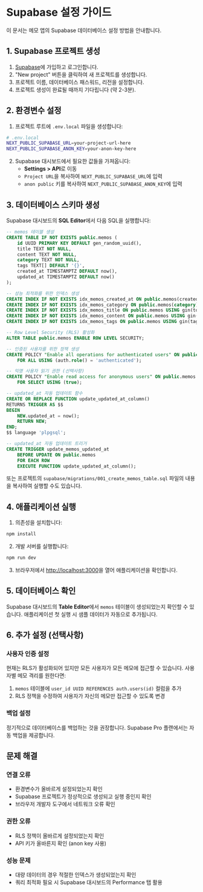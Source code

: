 # Supabase 설정 가이드

이 문서는 메모 앱의 Supabase 데이터베이스 설정 방법을 안내합니다.

## 1. Supabase 프로젝트 생성

1. [Supabase](https://supabase.com)에 가입하고 로그인합니다.
2. "New project" 버튼을 클릭하여 새 프로젝트를 생성합니다.
3. 프로젝트 이름, 데이터베이스 패스워드, 리전을 설정합니다.
4. 프로젝트 생성이 완료될 때까지 기다립니다 (약 2-3분).

## 2. 환경변수 설정

1. 프로젝트 루트에 `.env.local` 파일을 생성합니다:

```bash
# .env.local
NEXT_PUBLIC_SUPABASE_URL=your-project-url-here
NEXT_PUBLIC_SUPABASE_ANON_KEY=your-anon-key-here
```

2. Supabase 대시보드에서 필요한 값들을 가져옵니다:
   - **Settings > API**로 이동
   - `Project URL`을 복사하여 `NEXT_PUBLIC_SUPABASE_URL`에 입력
   - `anon public` 키를 복사하여 `NEXT_PUBLIC_SUPABASE_ANON_KEY`에 입력

## 3. 데이터베이스 스키마 생성

Supabase 대시보드의 **SQL Editor**에서 다음 SQL을 실행합니다:

```sql
-- memos 테이블 생성
CREATE TABLE IF NOT EXISTS public.memos (
    id UUID PRIMARY KEY DEFAULT gen_random_uuid(),
    title TEXT NOT NULL,
    content TEXT NOT NULL,
    category TEXT NOT NULL,
    tags TEXT[] DEFAULT '{}',
    created_at TIMESTAMPTZ DEFAULT now(),
    updated_at TIMESTAMPTZ DEFAULT now()
);

-- 성능 최적화를 위한 인덱스 생성
CREATE INDEX IF NOT EXISTS idx_memos_created_at ON public.memos(created_at DESC);
CREATE INDEX IF NOT EXISTS idx_memos_category ON public.memos(category);
CREATE INDEX IF NOT EXISTS idx_memos_title ON public.memos USING gin(to_tsvector('korean', title));
CREATE INDEX IF NOT EXISTS idx_memos_content ON public.memos USING gin(to_tsvector('korean', content));
CREATE INDEX IF NOT EXISTS idx_memos_tags ON public.memos USING gin(tags);

-- Row Level Security (RLS) 활성화
ALTER TABLE public.memos ENABLE ROW LEVEL SECURITY;

-- 인증된 사용자를 위한 정책 생성
CREATE POLICY "Enable all operations for authenticated users" ON public.memos
    FOR ALL USING (auth.role() = 'authenticated');

-- 익명 사용자 읽기 권한 (선택사항)
CREATE POLICY "Enable read access for anonymous users" ON public.memos
    FOR SELECT USING (true);

-- updated_at 자동 업데이트 함수
CREATE OR REPLACE FUNCTION update_updated_at_column()
RETURNS TRIGGER AS $$
BEGIN
    NEW.updated_at = now();
    RETURN NEW;
END;
$$ language 'plpgsql';

-- updated_at 자동 업데이트 트리거
CREATE TRIGGER update_memos_updated_at
    BEFORE UPDATE ON public.memos
    FOR EACH ROW
    EXECUTE FUNCTION update_updated_at_column();
```

또는 프로젝트의 `supabase/migrations/001_create_memos_table.sql` 파일의 내용을 복사하여 실행할 수도 있습니다.

## 4. 애플리케이션 실행

1. 의존성을 설치합니다:
```bash
npm install
```

2. 개발 서버를 실행합니다:
```bash
npm run dev
```

3. 브라우저에서 [http://localhost:3000](http://localhost:3000)을 열어 애플리케이션을 확인합니다.

## 5. 데이터베이스 확인

Supabase 대시보드의 **Table Editor**에서 `memos` 테이블이 생성되었는지 확인할 수 있습니다. 애플리케이션 첫 실행 시 샘플 데이터가 자동으로 추가됩니다.

## 6. 추가 설정 (선택사항)

### 사용자 인증 설정
현재는 RLS가 활성화되어 있지만 모든 사용자가 모든 메모에 접근할 수 있습니다. 사용자별 메모 격리를 원한다면:

1. `memos` 테이블에 `user_id UUID REFERENCES auth.users(id)` 컬럼을 추가
2. RLS 정책을 수정하여 사용자가 자신의 메모만 접근할 수 있도록 변경

### 백업 설정
정기적으로 데이터베이스를 백업하는 것을 권장합니다. Supabase Pro 플랜에서는 자동 백업을 제공합니다.

## 문제 해결

### 연결 오류
- 환경변수가 올바르게 설정되었는지 확인
- Supabase 프로젝트가 정상적으로 생성되고 실행 중인지 확인
- 브라우저 개발자 도구에서 네트워크 오류 확인

### 권한 오류
- RLS 정책이 올바르게 설정되었는지 확인
- API 키가 올바른지 확인 (anon key 사용)

### 성능 문제
- 대량 데이터의 경우 적절한 인덱스가 생성되었는지 확인
- 쿼리 최적화 필요 시 Supabase 대시보드의 Performance 탭 활용